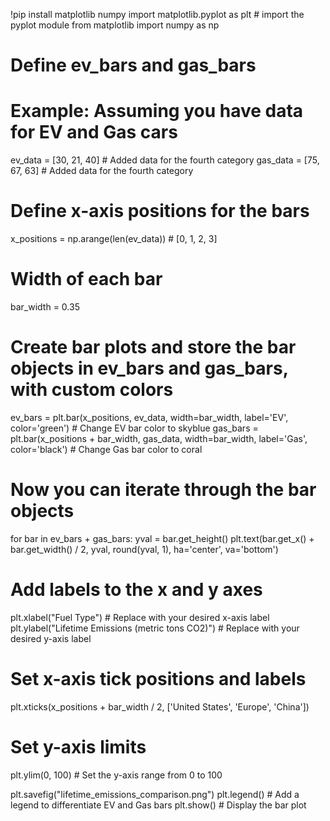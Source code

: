 !pip install matplotlib numpy
import matplotlib.pyplot as plt # import the pyplot module from matplotlib
import numpy as np

# Define ev_bars and gas_bars
# Example: Assuming you have data for EV and Gas cars
ev_data = [30, 21, 40]  # Added data for the fourth category
gas_data = [75, 67, 63] # Added data for the fourth category

# Define x-axis positions for the bars
x_positions = np.arange(len(ev_data))  # [0, 1, 2, 3]

# Width of each bar
bar_width = 0.35

# Create bar plots and store the bar objects in ev_bars and gas_bars, with custom colors
ev_bars = plt.bar(x_positions, ev_data, width=bar_width, label='EV', color='green')  # Change EV bar color to skyblue
gas_bars = plt.bar(x_positions + bar_width, gas_data, width=bar_width, label='Gas', color='black') # Change Gas bar color to coral

# Now you can iterate through the bar objects
for bar in ev_bars + gas_bars:
    yval = bar.get_height()
    plt.text(bar.get_x() + bar.get_width() / 2, yval, round(yval, 1), ha='center', va='bottom')

# Add labels to the x and y axes
plt.xlabel("Fuel Type")  # Replace with your desired x-axis label
plt.ylabel("Lifetime Emissions (metric tons CO2)") # Replace with your desired y-axis label

# Set x-axis tick positions and labels
plt.xticks(x_positions + bar_width / 2, ['United States', 'Europe', 'China']) 

# Set y-axis limits
plt.ylim(0, 100)  # Set the y-axis range from 0 to 100

plt.savefig("lifetime_emissions_comparison.png")
plt.legend()  # Add a legend to differentiate EV and Gas bars
plt.show() # Display the bar plot

